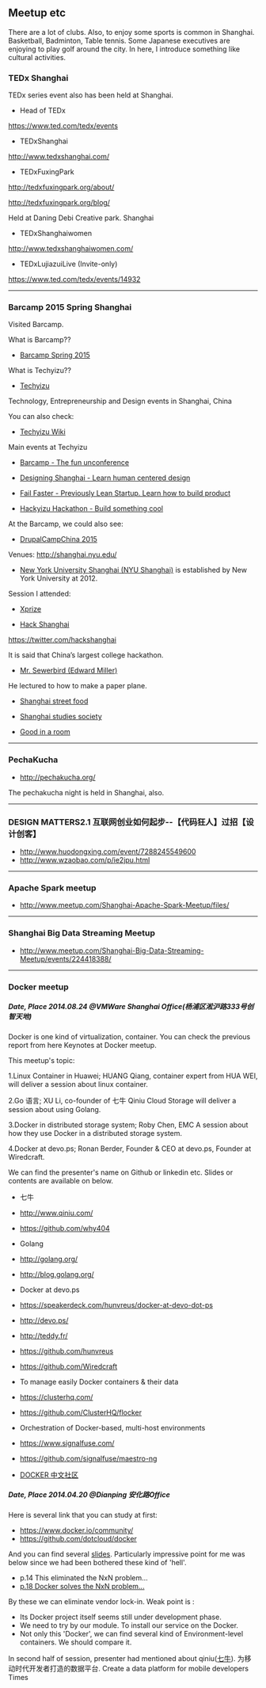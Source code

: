 ## Meetup etc

There are a lot of clubs. Also, to enjoy some sports is common in Shanghai. Basketball, Badminton, Table tennis. Some Japanese executives are enjoying to play golf around the city. In here, I introduce something like cultural activities.


### TEDx Shanghai
TEDx series event also has been held at Shanghai.

- Head of TEDx

https://www.ted.com/tedx/events

- TEDxShanghai

http://www.tedxshanghai.com/



- TEDxFuxingPark

http://tedxfuxingpark.org/about/

http://tedxfuxingpark.org/blog/

Held at Daning Debi Creative park. Shanghai

- TEDxShanghaiwomen

http://www.tedxshanghaiwomen.com/



- TEDxLujiazuiLive (Invite-only)

https://www.ted.com/tedx/events/14932

---

### Barcamp 2015 Spring Shanghai
Visited Barcamp.

What is Barcamp??

- [Barcamp Spring 2015 ](http://www.techyizu.org/events/barcamp-spring-2015/)


What is Techyizu??

- [Techyizu](http://www.techyizu.org/)

Technology, Entrepreneurship and Design events in Shanghai, China

You can also check:

- [Techyizu Wiki](http://work.techyizu.org/index.php?title=Main_Page)


Main events at Techyizu

- [Barcamp - The fun unconference](http://work.techyizu.org/index.php?title=Barcamp)

- [Designing Shanghai - Learn human centered design](http://work.techyizu.org/index.php?title=Designing)


- [Fail Faster - Previously Lean Startup. Learn how to build product](http://work.techyizu.org/index.php?title=Fail_Faster)


- [Hackyizu Hackathon - Build something cool](http://work.techyizu.org/index.php?title=Hackyizu)


At the Barcamp, we could also see:

- [DrupalCampChina 2015](http://www.meetup.com/meetup-group-FbXBPLZQ/events/220986330/)


Venues:
http://shanghai.nyu.edu/

- [New York University Shanghai (NYU Shanghai)](http://en.wikipedia.org/wiki/New_York_University_Shanghai) is established by New York University at 2012.


Session I attended:

- [Xprize](http://www.xprize.org/)


- [Hack Shanghai](http://www.hackshanghai.com/)

https://twitter.com/hackshanghai

It is said that China’s largest college hackathon.

- [Mr. Sewerbird (Edward Miller)](http://sewerbird.github.io/)

He lectured to how to make a paper plane.

- [Shanghai street food](http://annagreenspan.com/)

- [Shanghai studies society](http://shanghaistudies.net/)

- [Good in a room](http://goodinaroom.com/)

---
### PechaKucha

- http://pechakucha.org/

The pechakucha night is held in Shanghai, also.

---
### DESIGN MATTERS2.1 互联网创业如何起步--【代码狂人】过招【设计创客】

- http://www.huodongxing.com/event/7288245549600
- http://www.wzaobao.com/p/ie2jpu.html

---
### Apache Spark meetup

- http://www.meetup.com/Shanghai-Apache-Spark-Meetup/files/

---
### Shanghai Big Data Streaming Meetup

- http://www.meetup.com/Shanghai-Big-Data-Streaming-Meetup/events/224418388/

---
### Docker meetup

##### Date, Place 2014.08.24 @VMWare Shanghai Office(杨浦区淞沪路333号创智天地)

Docker is one kind of virtualization, container.
You can check the previous report from here Keynotes at Docker meetup.

This meetup's topic:

1.Linux Container in Huawei; HUANG Qiang, container expert from HUA WEI, will deliver a session about linux container.

2.Go 语言; XU Li, co-founder of 七牛 Qiniu Cloud Storage will deliver a session about using Golang.

3.Docker in distributed storage system; Roby Chen, EMC
A session about how they use Docker in a distributed storage system.

4.Docker at devo.ps; Ronan Berder, Founder & CEO at devo.ps, Founder at Wiredcraft.

We can find the presenter's name on Github or linkedin etc.
Slides or contents are available on below.

- 七牛
- http://www.qiniu.com/
- https://github.com/why404


- Golang
- http://golang.org/
- http://blog.golang.org/


- Docker at devo.ps
- https://speakerdeck.com/hunvreus/docker-at-devo-dot-ps
- http://devo.ps/
- http://teddy.fr/
- https://github.com/hunvreus
- https://github.com/Wiredcraft


- To manage easily Docker containers & their data
- https://clusterhq.com/
- https://github.com/ClusterHQ/flocker


- Orchestration of Docker-based, multi-host environments
- https://www.signalfuse.com/
- https://github.com/signalfuse/maestro-ng


- [DOCKER 中文社区](https://www.dockboard.org/)




##### Date, Place 2014.04.20 @Dianping 安化路Office

Here is several link that you can study at first:

- https://www.docker.io/community/
- https://github.com/dotcloud/docker

And you can find several [slides](http://www.slideshare.net/search/slideshow?searchfrom=header&q=Docker).
Particularly impressive point for me was below since we had been bothered these kind of 'hell'.

- p.14 This eliminated the NxN problem...
- [p.18 Docker solves the NxN problem...](http://www.slideshare.net/dotCloud/why-docker?qid=74992213-fe99-4a21-993d-421c16de4aa4&v=qf1&b=&from_search=1)



By these we can eliminate vendor lock-in.
Weak point is :

- Its Docker project itself seems still under development phase.
- We need to try by our module. To install our service on the Docker.
- Not only this 'Docker', we can find several kind of Environment-level containers. We should compare it.

In second half of session, presenter had mentioned about qiniu([七牛](http://www.qiniu.com/)). 为移动时代开发者打造的数据平台. Create a data platform for mobile developers Times
